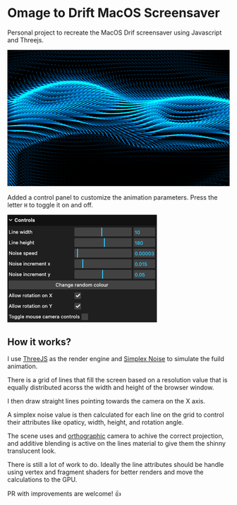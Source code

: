 # Omage to Drift MacOS Screensaver

Personal project to recreate the MacOS Drif screensaver using Javascript and Threejs.

![drift screenshot](./repo_assets/screenshot.png)

Added a control panel to customize the animation parameters. Press the letter `H` to toggle it on and off.

![controls screenshot](./repo_assets/controls.png)

## How it works?

I use [ThreeJS](https://threejs.org/) as the render engine and [Simplex Noise](https://github.com/jwagner/simplex-noise.js) to simulate the fuild animation.

There is a grid of lines that fill the screen based on a resolution value that is equally distributed acorss the width and height of the browser window.

I then draw straight lines pointing towards the camera on the X axis.

A simplex noise value is then calculated for each line on the grid to control their attributes like opaticy, width, height, and rotation angle.

The scene uses and [orthographic](https://en.wikipedia.org/wiki/Orthographic_projection) camera to achive the correct projection, and additive blending is active on the lines material to give them the shinny translucent look.

There is still a lot of work to do. Ideally the line attributes should be handle using vertex and fragment shaders for better renders and move the calculations to the GPU.

PR with improvements are welcome! 👍

